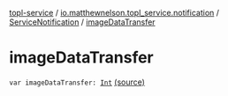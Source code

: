 [topl-service](../../index.md) / [io.matthewnelson.topl_service.notification](../index.md) / [ServiceNotification](index.md) / [imageDataTransfer](./image-data-transfer.md)

# imageDataTransfer

`var imageDataTransfer: `[`Int`](https://kotlinlang.org/api/latest/jvm/stdlib/kotlin/-int/index.html) [(source)](https://github.com/05nelsonm/TorOnionProxyLibrary-Android/blob/master/topl-service/src/main/java/io/matthewnelson/topl_service/notification/ServiceNotification.kt#L104)
